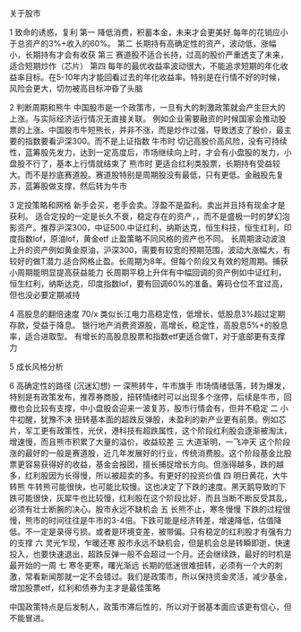 关于股市

1 致命的诱惑，复利
第一 降低消费，积蓄本金，未来才会更美好.每年的花销应小于总资产的3%+收入的60%。
第二 长期持有高确定性的资产，波动低，涨幅小，长期持有才会有收获
第三 赛道股不适合长持，过高的股价严重透支了未来，适合短期炒作（芯片）
第四 每年的最优收益率波动很大，不能追求短期的年化收益率目标。在5-10年内才能回看过去的年化收益率。特别是在行情不好的时候，风险会更大，切勿被高目标冲昏了头脑

2 判断周期和熊牛
中国股市是一个政策市，一旦有大的刺激政策就会产生巨大的上涨。与实际经济运行情况无直接关联。
例如企业需要融资的时候国家会推动股票的上涨。中国股市牛短熊长，并非不涨，而是炒作过强，导致透支了股价，最主要的指数要看沪深300。而不是上证指数
牛市时 切记高股价高风险，没有可持续性，蓝筹股先发力，达到一定高度后，市场继续向上时，才会有小盘股的发力，小盘股不行了，基本上行情就结束了
熊市时 更适合红利类股票，长期持有受益较大。而不是抄底赛道股。赛道股特别是周期股没有最低，只有更低。金融股先复苏，蓝筹股做支撑，然后转为牛市

3 定投策略和网格
新手会买，老手会卖。浮盈不是盈利。卖出并且持有现金才是获利。
适合定投的一定是长久不衰，稳定存在的资产，，而不是盛极一时的梦幻泡影资产。推荐沪深300，中证500.中证红利，纳斯达克，恒生科技，恒生红利，印度指数lof，原油lof，黄金etf
止盈策略不同风格的资产也不同。
长周期波动波浪上升的资产例如黄金原油，沪深300，需要有较宽的预期范围，波动大涨幅大，有较好的做T潜力.适合网格止盈。长周期为8年。但每个阶段又有效的短周期。捕获小周期能明显提高获益能力
长周期平稳上升伴有中幅回调的资产例如中证红利，恒生红利，纳斯达克，印度指数lof，要有回调60%的准备。筹码仓位不宜过高，但也没必要定期减持

4 高股息的翻倍速度 70/x
类似长江电力高稳定性，低增长，低股息3%超过定期存款，受益于降息。
银行地产消费资源股，高增长，稳定性，高股息5%+的股息率，适合进取型。
有增长的高股息股票和指数etf更适合做T，对于底部更有支撑力

5 成长风格分析


6 高确定性的路径 (沉迷幻想)
一 深熊转牛，牛市旗手
市场情绪低落，转为爆发，特别是有政策发布，推荐券商股，扭转情绪时可以出现多个涨停，后续是牛市，回撤也会比较有支撑，中小盘股会迎来一波复苏，股市行情会有，但并不稳定
二 小牛初醒，犹豫不决
扭转基本面的超跌反弹股，未盈利的新产业更有前景。例如芯片，军工更有政策性，光伏，港科技有超跌属性，这个阶段红利股会逐渐被淘汰，增速慢，而且熊市积累了大量的溢价，收益较差
三 大道渐明，一飞冲天
这个阶段涨的最好的一般是赛道股，近几年发展好的行业，传统消费股。这个阶段基金比股票更容易获得好的收益，基金会报团，擅长捕捉增长方向。但涨得越多，跌的越多，红利股因为长得慢，所以被超卖的多。有更好的投资价值
四 明日黄花，大牛转熊
牛转熊可能很快，也可能比较慢。这也决定了下跌的速度。黑天鹅导致的下跌可能很快，灰犀牛也比较慢，红利股在这个阶段比好，而且当断不断反受其乱，必须有壮士断腕的决心。股市永远不缺机会
五 长熊不止，寒冬慢慢
下跌的过程很慢，熊市的时间往往是牛市的3-4倍。下跌可能是经济转差，增速降低，估值降低。不一定是录得亏损。或者是环境变差，被带偏。只有稳定的红利股才有强有力的支撑
六 灵光乍现，乍暖还寒
股市永远不缺机会，但是机会总是转瞬即逝，快速投入，也要快速退出，超跌反弹一般不会超过一个月。还会继续跌，最好的时机是最开始的一周
七 寒冬更寒，曙光渐远
长期的低迷很难扭转，必须有一个大的刺激，常看新闻那就一定不会错过。我们是政策市，所以保持资金灵活，减少基金，增加股票etf，红利和债券为主才是最佳策略


中国政策特点是后发制人，政策市滞后性的，所以对于弱基本面应该更有信心，但不能冒进。